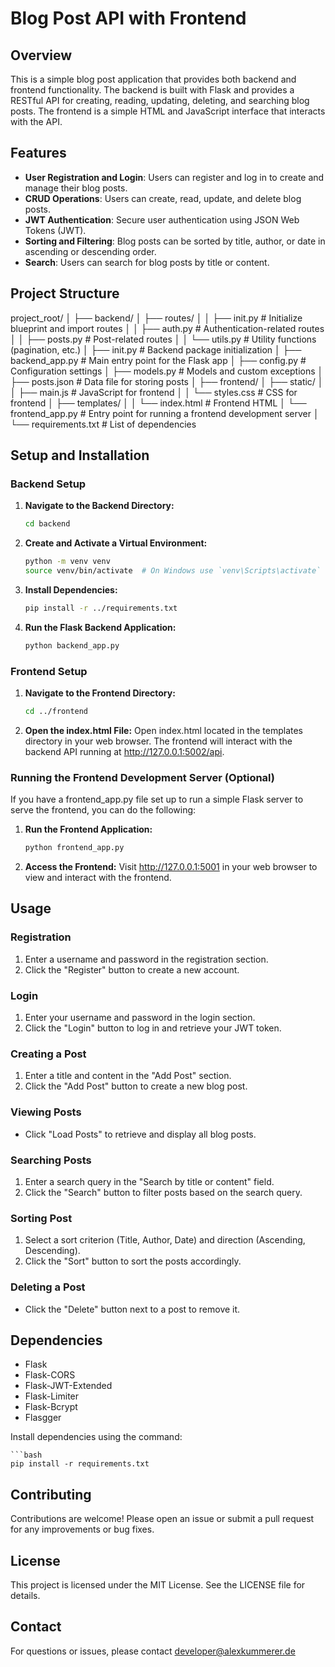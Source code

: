 # Blog Post API with Frontend

## Overview

This is a simple blog post application that provides both backend and frontend functionality. The backend is built with Flask and provides a RESTful API for creating, reading, updating, deleting, and searching blog posts. The frontend is a simple HTML and JavaScript interface that interacts with the API.

## Features

- **User Registration and Login**: Users can register and log in to create and manage their blog posts.
- **CRUD Operations**: Users can create, read, update, and delete blog posts.
- **JWT Authentication**: Secure user authentication using JSON Web Tokens (JWT).
- **Sorting and Filtering**: Blog posts can be sorted by title, author, or date in ascending or descending order.
- **Search**: Users can search for blog posts by title or content.

## Project Structure

project_root/
│
├── backend/
│ ├── routes/
│ │ ├── init.py # Initialize blueprint and import routes
│ │ ├── auth.py # Authentication-related routes
│ │ ├── posts.py # Post-related routes
│ │ └── utils.py # Utility functions (pagination, etc.)
│ ├── init.py # Backend package initialization
│ ├── backend_app.py # Main entry point for the Flask app
│ ├── config.py # Configuration settings
│ ├── models.py # Models and custom exceptions
│ ├── posts.json # Data file for storing posts
│
├── frontend/
│ ├── static/
│ │ ├── main.js # JavaScript for frontend
│ │ └── styles.css # CSS for frontend
│ ├── templates/
│ │ └── index.html # Frontend HTML
│ └── frontend_app.py # Entry point for running a frontend development server
│
└── requirements.txt # List of dependencies

## Setup and Installation

### Backend Setup

1. **Navigate to the Backend Directory:**

   ```bash
   cd backend

   ```

2. **Create and Activate a Virtual Environment:**

   ```bash
   python -m venv venv
   source venv/bin/activate  # On Windows use `venv\Scripts\activate`

   ```

3. **Install Dependencies:**

   ```bash
   pip install -r ../requirements.txt

   ```

4. **Run the Flask Backend Application:**

   ```bash
   python backend_app.py
   ```

### Frontend Setup

1. **Navigate to the Frontend Directory:**

   ```bash
   cd ../frontend

   ```

2. **Open the index.html File:**
   Open index.html located in the templates directory in your web browser. The frontend will interact with the backend API running at http://127.0.0.1:5002/api.

### Running the Frontend Development Server (Optional)

If you have a frontend_app.py file set up to run a simple Flask server to serve the frontend, you can do the following:

1. **Run the Frontend Application:**

   ```bash
   python frontend_app.py

   ```

2. **Access the Frontend:**
   Visit http://127.0.0.1:5001 in your web browser to view and interact with the frontend.


## Usage

### Registration

1. Enter a username and password in the registration section.
2. Click the "Register" button to create a new account.

### Login

1. Enter your username and password in the login section.
2. Click the "Login" button to log in and retrieve your JWT token.

### Creating a Post

1. Enter a title and content in the "Add Post" section.
2. Click the "Add Post" button to create a new blog post.


###  Viewing Posts

- Click "Load Posts" to retrieve and display all blog posts.

### Searching Posts

1. Enter a search query in the "Search by title or content" field.
2. Click the "Search" button to filter posts based on the search query.

### Sorting Post

1. Select a sort criterion (Title, Author, Date) and direction (Ascending, Descending).
2. Click the "Sort" button to sort the posts accordingly.

### Deleting a Post

- Click the "Delete" button next to a post to remove it.

## Dependencies

- Flask
- Flask-CORS
- Flask-JWT-Extended
- Flask-Limiter
- Flask-Bcrypt
- Flasgger

Install dependencies using the command:

    ```bash
    pip install -r requirements.txt

## Contributing

Contributions are welcome! Please open an issue or submit a pull request for any improvements or bug fixes.

## License
This project is licensed under the MIT License. See the LICENSE file for details.



## Contact
For questions or issues, please contact developer@alexkummerer.de

